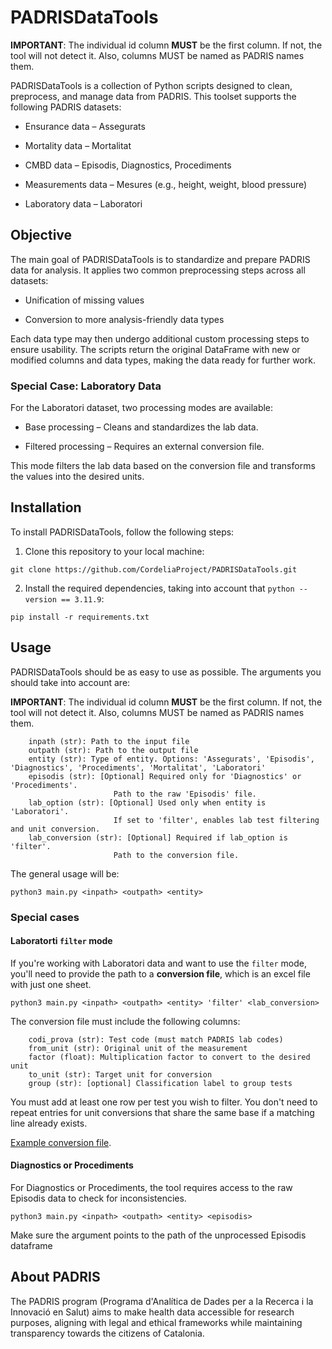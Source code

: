# PADRISDataTools

**IMPORTANT**: The individual id column **MUST** be the first column. If not, the tool will not detect it. Also, columns MUST be named as PADRIS names them.

PADRISDataTools is a collection of Python scripts designed to clean, preprocess, and manage data from PADRIS. This toolset supports the following PADRIS datasets:

- Ensurance data – Assegurats

- Mortality data – Mortalitat

- CMBD data – Episodis, Diagnostics, Procediments

- Measurements data – Mesures (e.g., height, weight, blood pressure)

- Laboratory data – Laboratori

## Objective
The main goal of PADRISDataTools is to standardize and prepare PADRIS data for analysis. It applies two common preprocessing steps across all datasets:

- Unification of missing values

- Conversion to more analysis-friendly data types

Each data type may then undergo additional custom processing steps to ensure usability. The scripts return the original DataFrame with new or modified columns and data types, making the data ready for further work.

### Special Case: Laboratory Data
For the Laboratori dataset, two processing modes are available:

- Base processing – Cleans and standardizes the lab data.

- Filtered processing – Requires an external conversion file.

This mode filters the lab data based on the conversion file and transforms the values into the desired units.


## Installation

To install PADRISDataTools, follow the following steps:

1. Clone this repository to your local machine:

```
git clone https://github.com/CordeliaProject/PADRISDataTools.git
```

2. Install the required dependencies, taking into account that  `python --version == 3.11.9`:
```
pip install -r requirements.txt
```

## Usage

PADRISDataTools should be as easy to use as possible. The arguments you should take into account are:

**IMPORTANT**: The individual id column **MUST** be the first column. If not, the tool will not detect it. Also, columns MUST be named as PADRIS names them.

```
    inpath (str): Path to the input file
    outpath (str): Path to the output file
    entity (str): Type of entity. Options: 'Assegurats', 'Episodis', 'Diagnostics', 'Procediments', 'Mortalitat', 'Laboratori'
    episodis (str): [Optional] Required only for 'Diagnostics' or 'Procediments'.
                       Path to the raw 'Episodis' file.
    lab_option (str): [Optional] Used only when entity is 'Laboratori'.
                       If set to 'filter', enables lab test filtering and unit conversion.
    lab_conversion (str): [Optional] Required if lab_option is 'filter'.
                       Path to the conversion file.
```

The general usage will be:

```
python3 main.py <inpath> <outpath> <entity>
```

### Special cases

#### Laboratorti `filter` mode
If you're working with Laboratori data and want to use the `filter` mode, you'll need to provide the path to a **conversion file**, which is an excel file with just one sheet.

```
python3 main.py <inpath> <outpath> <entity> 'filter' <lab_conversion>
```

The conversion file must include the following columns:

```
    codi_prova (str): Test code (must match PADRIS lab codes)
    from_unit (str): Original unit of the measurement
    factor (float): Multiplication factor to convert to the desired unit
    to_unit (str): Target unit for conversion
    group (str): [optional] Classification label to group tests
```

You must add at least one row per test you wish to filter. You don't need to repeat entries for unit conversions that share the same base if a matching line already exists.

[Example conversion file](https://docs.google.com/spreadsheets/d/1psceKUL4BeNs7xuVsmPr4IceuKPLsgO_/edit?usp=sharing&ouid=113699313160507628266&rtpof=true&sd=true).


#### Diagnostics or Procediments
For Diagnostics or Procediments, the tool requires access to the raw Episodis data to check for inconsistencies.

```
python3 main.py <inpath> <outpath> <entity> <episodis>
```

Make sure the <episodis> argument points to the path of the unprocessed Episodis dataframe


## About PADRIS
The PADRIS program (Programa d'Analítica de Dades per a la Recerca i la Innovació en Salut) aims to make health data accessible for research purposes, aligning with legal and ethical frameworks while maintaining transparency towards the citizens of Catalonia.